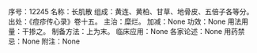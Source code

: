 序号：12245
名称：长肌散
组成：黄连、黄柏、甘草、地骨皮、五倍子各等分。
出处：《痘疹传心录》卷十五。
主治：糜烂。
加减：None
功效：None
用法用量：干掺之。
制备方法：上为末。
临床应用：None
各家论述：None
用药禁忌：None
附注：None
